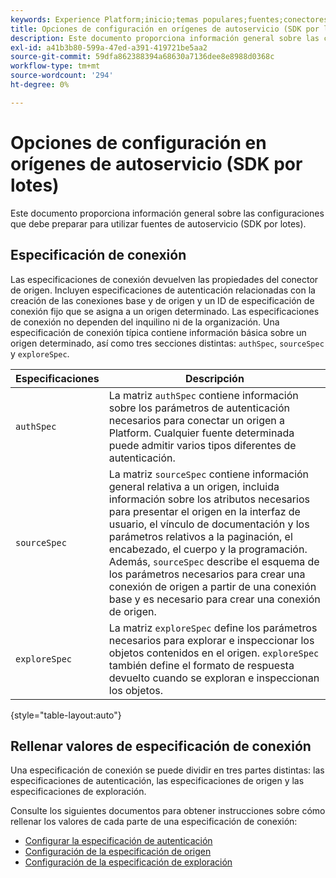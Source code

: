 ```yaml
---
keywords: Experience Platform;inicio;temas populares;fuentes;conectores;conectores de origen;sdk de fuentes;sdk;SDK
title: Opciones de configuración en orígenes de autoservicio (SDK por lotes)
description: Este documento proporciona información general sobre las configuraciones que debe preparar para utilizar fuentes de autoservicio (SDK por lotes).
exl-id: a41b3b80-599a-47ed-a391-419721be5aa2
source-git-commit: 59dfa862388394a68630a7136dee8e8988d0368c
workflow-type: tm+mt
source-wordcount: '294'
ht-degree: 0%

---
```


# Opciones de configuración en orígenes de autoservicio (SDK por lotes)

Este documento proporciona información general sobre las configuraciones que debe preparar para utilizar fuentes de autoservicio (SDK por lotes).

## Especificación de conexión

Las especificaciones de conexión devuelven las propiedades del conector de origen. Incluyen especificaciones de autenticación relacionadas con la creación de las conexiones base y de origen y un ID de especificación de conexión fijo que se asigna a un origen determinado. Las especificaciones de conexión no dependen del inquilino ni de la organización. Una especificación de conexión típica contiene información básica sobre un origen determinado, así como tres secciones distintas: `authSpec`, `sourceSpec` y `exploreSpec`.

| Especificaciones | Descripción |
| --- | --- |
| `authSpec` | La matriz `authSpec` contiene información sobre los parámetros de autenticación necesarios para conectar un origen a Platform. Cualquier fuente determinada puede admitir varios tipos diferentes de autenticación. |
| `sourceSpec` | La matriz `sourceSpec` contiene información general relativa a un origen, incluida información sobre los atributos necesarios para presentar el origen en la interfaz de usuario, el vínculo de documentación y los parámetros relativos a la paginación, el encabezado, el cuerpo y la programación. Además, `sourceSpec` describe el esquema de los parámetros necesarios para crear una conexión de origen a partir de una conexión base y es necesario para crear una conexión de origen. |
| `exploreSpec` | La matriz `exploreSpec` define los parámetros necesarios para explorar e inspeccionar los objetos contenidos en el origen. `exploreSpec` también define el formato de respuesta devuelto cuando se exploran e inspeccionan los objetos. |

{style="table-layout:auto"}

## Rellenar valores de especificación de conexión

Una especificación de conexión se puede dividir en tres partes distintas: las especificaciones de autenticación, las especificaciones de origen y las especificaciones de exploración.

Consulte los siguientes documentos para obtener instrucciones sobre cómo rellenar los valores de cada parte de una especificación de conexión:

* [Configurar la especificación de autenticación](./authspec.md)
* [Configuración de la especificación de origen](./sourcespec.md)
* [Configuración de la especificación de exploración](./explorespec.md)

